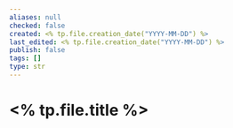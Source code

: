 ```yaml
---
aliases: null
checked: false
created: <% tp.file.creation_date("YYYY-MM-DD") %>
last_edited: <% tp.file.creation_date("YYYY-MM-DD") %>
publish: false
tags: []
type: str
---
```

# <% tp.file.title %>

